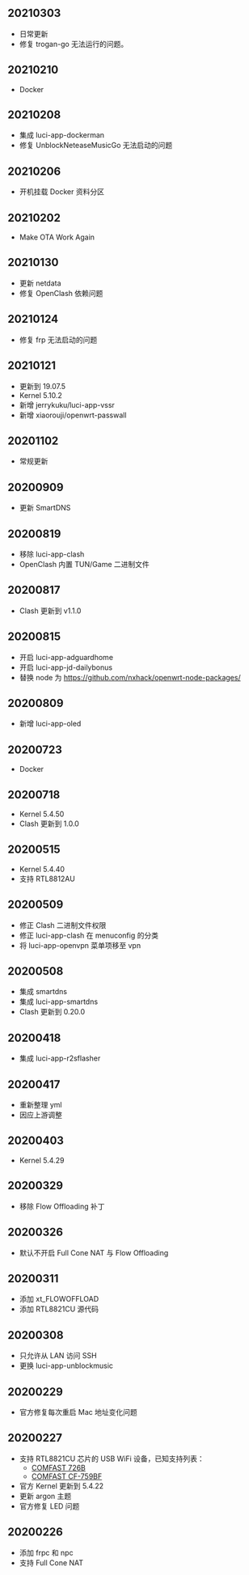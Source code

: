 ## 20210303
* 日常更新
* 修复 trogan-go 无法运行的问题。

## 20210210
* Docker

## 20210208
* 集成 luci-app-dockerman
* 修复 UnblockNeteaseMusicGo 无法启动的问题

## 20210206
* 开机挂载 Docker 资料分区

## 20210202
* Make OTA Work Again

## 20210130
* 更新 netdata
* 修复 OpenClash 依赖问题

## 20210124
* 修复 frp 无法启动的问题

## 20210121
* 更新到 19.07.5
* Kernel 5.10.2
* 新增 jerrykuku/luci-app-vssr
* 新增 xiaorouji/openwrt-passwall

## 20201102
* 常规更新

## 20200909
* 更新 SmartDNS

## 20200819
* 移除 luci-app-clash
* OpenClash 内置 TUN/Game 二进制文件

## 20200817
* Clash 更新到 v1.1.0

## 20200815
* 开启 luci-app-adguardhome
* 开启 luci-app-jd-dailybonus
* 替换 node 为 https://github.com/nxhack/openwrt-node-packages/

## 20200809
* 新增 luci-app-oled

## 20200723
* Docker

## 20200718
* Kernel 5.4.50
* Clash 更新到 1.0.0

## 20200515
* Kernel 5.4.40
* 支持 RTL8812AU

## 20200509
* 修正 Clash 二进制文件权限
* 修正 luci-app-clash 在 menuconfig 的分类
* 将 luci-app-openvpn 菜单项移至 vpn

## 20200508
* 集成 smartdns
* 集成 luci-app-smartdns
* Clash 更新到 0.20.0

## 20200418
* 集成 luci-app-r2sflasher

## 20200417
* 重新整理 yml
* 因应上游调整

## 20200403
* Kernel 5.4.29

## 20200329
* 移除 Flow Offloading 补丁

## 20200326
* 默认不开启 Full Cone NAT 与 Flow Offloading

## 20200311
* 添加 xt_FLOWOFFLOAD
* 添加 RTL8821CU 源代码

## 20200308
* 只允许从 LAN 访问 SSH
* 更换 luci-app-unblockmusic

## 20200229
* 官方修复每次重启 Mac 地址变化问题

## 20200227
* 支持 RTL8821CU 芯片的 USB WiFi 设备，已知支持列表：
    - [COMFAST 726B](https://u.jd.com/DOkkhX)
    - [COMFAST CF-759BF](https://u.jd.com/C2ivH7)
* 官方 Kernel 更新到 5.4.22
* 更新 argon 主题 
* 官方修复 LED 问题

## 20200226
* 添加 frpc 和 npc
* 支持 Full Cone NAT

